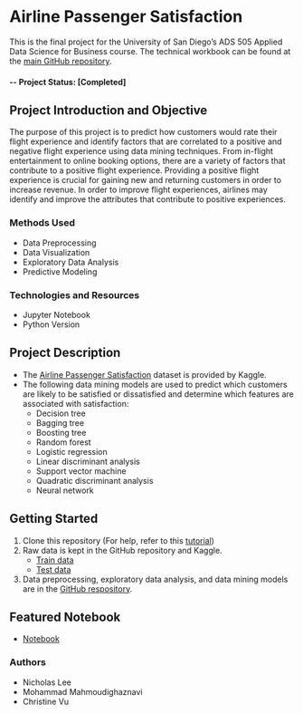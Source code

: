 # Airline Passenger Satisfaction
This is the final project for the University of San Diego’s ADS 505 Applied Data Science for Business course. The technical workbook can be found at the [main GitHub repository](https://github.com/nlee98/ADS-505-Business-Analytics).

#### -- Project Status: [Completed]

## Project Introduction and Objective
The purpose of this project is to predict how customers would rate their flight experience and identify factors that are correlated to a positive and negative flight experience using data mining techniques. From in-flight entertainment to online booking options, there are a variety of factors that contribute to a positive flight experience. Providing a positive flight experience is crucial for gaining new and returning customers in order to increase revenue. In order to improve flight experiences, airlines may identify and improve the attributes that contribute to positive experiences.

### Methods Used
* Data Preprocessing
* Data Visualization
* Exploratory Data Analysis
* Predictive Modeling

### Technologies and Resources
* Jupyter Notebook
* Python Version

## Project Description
* The [Airline Passenger Satisfaction](https://www.kaggle.com/datasets/teejmahal20/airline-passenger-satisfaction) dataset is provided by Kaggle.
*	The following data mining models are used to predict which customers are likely to be satisfied or dissatisfied and determine which features are associated with satisfaction:
    * Decision tree
    * Bagging tree
    * Boosting tree
    * Random forest
    * Logistic regression
    * Linear discriminant analysis
    * Support vector machine
    * Quadratic discriminant analysis
    * Neural network

## Getting Started
1. Clone this repository (For help, refer to this [tutorial](https://docs.github.com/en/repositories/creating-and-managing-repositories/cloning-a-repository))
2. Raw data is kept in the GitHub repository and Kaggle.
    * [Train data](https://github.com/nlee98/ADS-505-Business-Analytics/blob/main/airline_satisfaction_train.csv)
    * [Test data](https://github.com/nlee98/ADS-505-Business-Analytics/blob/main/airline_satisfaction_test.csv)
3. Data preprocessing, exploratory data analysis, and data mining models are in the [GitHub respository](https://github.com/nlee98/ADS-505-Business-Analytics/blob/main/ADS_505_Final_Project.ipynb).

## Featured Notebook
* [Notebook](https://github.com/nlee98/ADS-505-Business-Analytics/blob/main/ADS_505_Final_Project.ipynb)

### Authors
* Nicholas Lee
* Mohammad Mahmoudighaznavi
* Christine Vu
